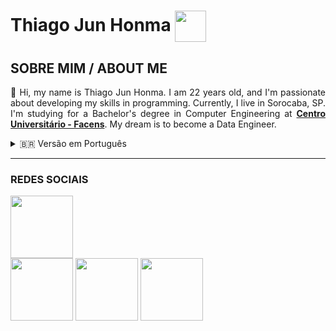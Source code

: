 # Thiago Jun Honma <img src="https://media1.giphy.com/media/v1.Y2lkPTc5MGI3NjExaGJraHVvMGM1bzh4am03NHFocXpkNjd2dThrMTF0NXk4eHpxaTJ0NSZlcD12MV9pbnRlcm5hbF9naWZfYnlfaWQmY3Q9Zw/78XCFBGOlS6keY1Bil/giphy.gif" width="50" height="50" style="vertical-align: middle;"/>

## SOBRE MIM / ABOUT ME
<p style="text-align: justify">
👋 Hi, my name is Thiago Jun Honma. I am 22 years old, and I'm passionate about developing my skills in programming. Currently, I live in Sorocaba, SP. I'm studying for a Bachelor's degree in Computer Engineering at <a href="https://facens.br/" target="_blank" style="font-weight: bold">Centro Universitário - Facens</a>. My dream is to become a Data Engineer.
</p>

<details>
  <summary>🇧🇷 Versão em Português</summary>
  <p style="text-align: justify">
  👋 Olá, meu nome é Thiago Jun Honma, tenho 22 anos e sou apaixonado por desenvolver minhas habilidades em programação. Atualmente, moro em Sorocaba - SP. Estou cursando Bacharelado em Engenharia da Computação no <a href="https://facens.br/" target="_blank" style="font-weight: bold">Centro Universitário - Facens</a>. Meu sonho é me tornar um Engenheiro de Dados.
  </p>
</details>

<hr>

### REDES SOCIAIS
<p>
<img src="https://cdn.uconnectlabs.com/wp-content/uploads/sites/311/2024/06/LinkedIn-Logo.wine_-480x320.png?v=52634" height="100" width="100" style="display: flex; justify-content: space-between; align-items: center; gap: 20px">
<img src="https://parspng.com/wp-content/uploads/2022/10/gmailpng.parspng.com-2.png" height="100" width="100" tyle="display: flex; justify-content: space-between; align-items: center; gap: 20px">
<img src="https://encrypted-tbn0.gstatic.com/images?q=tbn:ANd9GcTuS5EOtDelDx5tDdpjNevnFzXpnPCpFtvHxR0EcJ5Xaqrk4C2p9y8-FkLFGCiKb1b5aHo&usqp=CAU" height="100" width="100" tyle="display: flex; justify-content: space-between; align-items: center; gap: 20px">
<img src="https://static.vecteezy.com/system/resources/previews/042/148/611/non_2x/new-twitter-x-logo-twitter-icon-x-social-media-icon-free-png.png" height="100" width="100" tyle="display: flex; justify-content: space-between; align-items: center; gap: 20px">
</p>